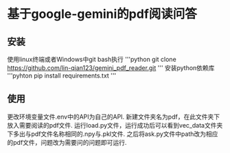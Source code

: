 # 基于google-gemini的pdf阅读问答

## 安装
使用linux终端或者Windows中git bash执行
'''python
git clone https://github.com/lin-qian123/gemini_pdf_reader.git
'''
安装python依赖库
'''pyhton
pip install requirements.txt
'''

## 使用
更改环境变量文件.env中的API为自己的API.
新建文件夹名为pdf，在此文件夹下放入需要阅读的pdf文件.
运行load.py文件，运行成功后可以看到vec_data文件夹下多出与pdf文件名称相同的.npy与.pkl文件.
之后将ask.py文件中path改为相应的pdf文件，问题改为需要问的问题即可运行.
